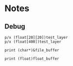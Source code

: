 # Notes

## Debug

```text
p/x (float[20][20])test_layer
p/x (float[400])test_layer

print (char*)&file_buffer

print (float)float_buffer
```
